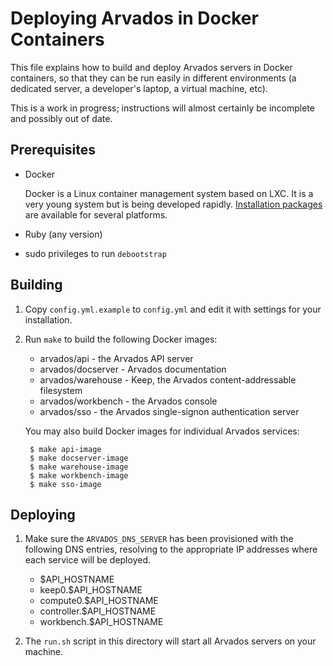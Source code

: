 Deploying Arvados in Docker Containers
======================================

This file explains how to build and deploy Arvados servers in Docker
containers, so that they can be run easily in different environments
(a dedicated server, a developer's laptop, a virtual machine,
etc).

This is a work in progress; instructions will almost certainly be
incomplete and possibly out of date.

Prerequisites
-------------

* Docker

  Docker is a Linux container management system based on LXC. It is a
  very young system but is being developed rapidly.
  [Installation packages](http://www.docker.io/gettingstarted/#h_installation)
  are available for several platforms.

* Ruby (any version)

* sudo privileges to run `debootstrap`

Building
--------

1. Copy `config.yml.example` to `config.yml` and edit it with settings
   for your installation.
2. Run `make` to build the following Docker images:

   * arvados/api       - the Arvados API server
   * arvados/docserver - Arvados documentation
   * arvados/warehouse - Keep, the Arvados content-addressable filesystem
   * arvados/workbench - the Arvados console
   * arvados/sso       - the Arvados single-signon authentication server

   You may also build Docker images for individual Arvados services:

        $ make api-image
        $ make docserver-image
        $ make warehouse-image
        $ make workbench-image
        $ make sso-image

Deploying
---------

1. Make sure the `ARVADOS_DNS_SERVER` has been provisioned with the
   following DNS entries, resolving to the appropriate IP addresses
   where each service will be deployed.

   * $API_HOSTNAME
   * keep0.$API_HOSTNAME
   * compute0.$API_HOSTNAME
   * controller.$API_HOSTNAME
   * workbench.$API_HOSTNAME

2. The `run.sh` script in this directory will start all Arvados
   servers on your machine.

